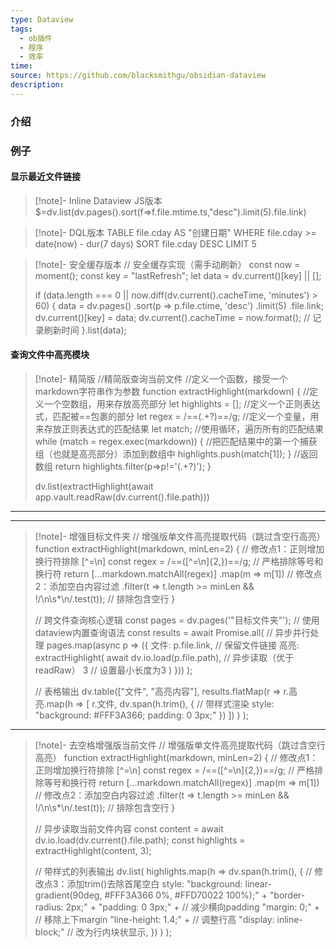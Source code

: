 ```yaml
---
type: Dataview
tags:
  - ob插件
  - 程序
  - 效率
time: 
source: https://github.com/blacksmithgu/obsidian-dataview
description:
---
```

### 介绍


### 例子
#### 显示最近文件链接
> [!note]- Inline Dataview JS版本
>$=dv.list(dv.pages().sort(f=>f.file.mtime.ts,"desc").limit(5).file.link)

> [!note]- DQL版本
> TABLE file.cday AS "创建日期"
> WHERE file.cday >= date(now) - dur(7 days)
> SORT file.cday DESC
> LIMIT 5

> [!note]- 安全缓存版本
> // 安全缓存实现（需手动刷新）
> const now = moment();
> const key = "lastRefresh";
> let data = dv.current()[key] || []; 
> 
> if (data.length === 0 || now.diff(dv.current().cacheTime, 'minutes') > 60) {
>     data = dv.pages()
>         .sort(p => p.file.ctime, 'desc')
>         .limit(5)
>         .file.link;
>     dv.current()[key] = data;
>     dv.current().cacheTime = now.format(); // 记录刷新时间
> }.list(data);

#### 查询文件中高亮模块
> [!note]- 精简版
> //精简版查询当前文件
> //定义一个函数，接受一个markdown字符串作为参数
> function extractHighlight(markdown) {
>   //定义一个空数组，用来存放高亮部分
>   let highlights = [];
>   //定义一个正则表达式，匹配被==包裹的部分
>   let regex = /==(.+?)==/g;
>   //定义一个变量，用来存放正则表达式的匹配结果
>   let match;
>   //使用循环，遍历所有的匹配结果
>   while (match = regex.exec(markdown)) {
>     //把匹配结果中的第一个捕获组（也就是高亮部分）添加到数组中
>     highlights.push(match[1]);
>   }
>   //返回数组
>   return highlights.filter(p=>p!='(.+?)');
> }
> 
> dv.list(extractHighlight(await app.vault.readRaw(dv.current().file.path)))
---

---
> [!note]- 增强目标文件夹
> // 增强版单文件高亮提取代码（跳过含空行高亮）
> function extractHighlight(markdown, minLen=2) {
>   // 修改点1：正则增加换行符排除 [^=\n]
>   const regex = /==([^=\n]{2,})==/g;  // 严格排除等号和换行符
>   return [...markdown.matchAll(regex)]
>     .map(m => m[1])
>     // 修改点2：添加空白内容过滤
>     .filter(t => t.length >= minLen && !/\n\s*\n/.test(t)); // 排除包含空行
> }
> 
> // 跨文件查询核心逻辑
> const pages = dv.pages('"目标文件夹"'); // 使用dataview内置查询语法
> const results = await Promise.all( // 异步并行处理
>   pages.map(async p => ({ 
>     文件: p.file.link, // 保留文件链接
>     高亮: extractHighlight(
>       await dv.io.load(p.file.path), // 异步读取（优于readRaw）
>       3 // 设置最小长度为3
>     )
>   }))
> );
> 
> // 表格输出
> dv.table(["文件", "高亮内容"], 
>   results.flatMap(r => 
>     r.高亮.map(h => [
>       r.文件,
>       dv.span(h.trim(), { // 带样式渲染
>         style: "background: #FFF3A366; padding: 0 3px;" 
>       })
>     ])
>   )
> );

---
> [!note]- 去空格增强版当前文件
> // 增强版单文件高亮提取代码（跳过含空行高亮）
> function extractHighlight(markdown, minLen=2) {
>   // 修改点1：正则增加换行符排除 [^=\n]
>   const regex = /==([^=\n]{2,})==/g;  // 严格排除等号和换行符
>   return [...markdown.matchAll(regex)]
>     .map(m => m[1])
>     // 修改点2：添加空白内容过滤
>     .filter(t => t.length >= minLen && !/\n\s*\n/.test(t)); // 排除包含空行
> }
> 
> // 异步读取当前文件内容
> const content = await dv.io.load(dv.current().file.path);
> const highlights = extractHighlight(content, 3);
> 
> // 带样式的列表输出
> dv.list(
>   highlights.map(h => 
>     dv.span(h.trim(), {  // 修改点3：添加trim()去除首尾空白
>       style: "background: linear-gradient(90deg, #FFF3A366 0%, #FFD70022 100%);" + 
>              "border-radius: 2px;" + 
>              "padding: 0 3px;" +    // 减少横向padding
>              "margin: 0;" +         // 移除上下margin
>              "line-height: 1.4;" +  // 调整行高
>              "display: inline-block;" // 改为行内块状显示,
>     })
>   )
> );




